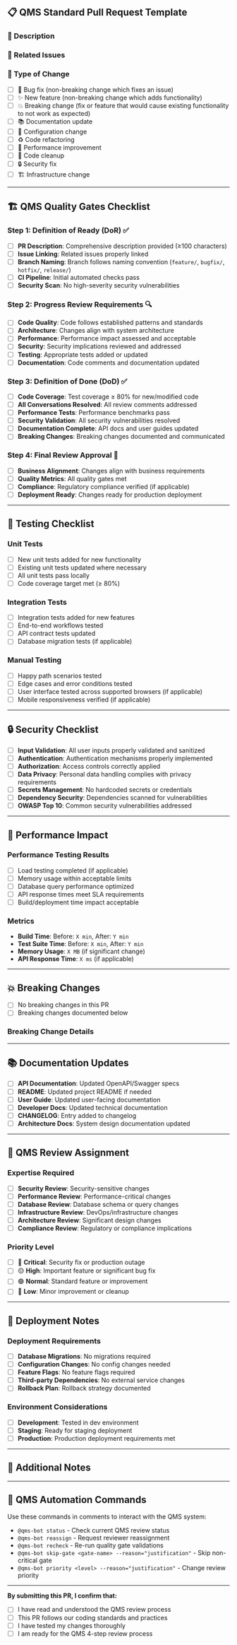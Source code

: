 ## 📋 QMS Standard Pull Request Template

<!-- 
This template guides you through creating a QMS-compliant PR.
The QMS system will automatically validate these requirements.
Delete sections that don't apply to your change.
-->

### 🎯 Description
<!-- Provide a clear and concise description of what this PR does -->


### 🔗 Related Issues
<!-- Link to related issues using one of these formats:
- Fixes #123
- Closes #456
- Resolves #789
- Related to #101
-->


### 🧪 Type of Change
<!-- Check all that apply -->
- [ ] 🐞 Bug fix (non-breaking change which fixes an issue)
- [ ] ✨ New feature (non-breaking change which adds functionality)  
- [ ] 💥 Breaking change (fix or feature that would cause existing functionality to not work as expected)
- [ ] 📚 Documentation update
- [ ] 🔧 Configuration change
- [ ] ♻️ Code refactoring
- [ ] 🚀 Performance improvement
- [ ] 🧹 Code cleanup
- [ ] 🔒 Security fix
- [ ] 🏗️ Infrastructure change

---

## 🏗️ QMS Quality Gates Checklist

### Step 1: Definition of Ready (DoR) ✅
<!-- These will be automatically validated by QMS DoR Validator -->
- [ ] **PR Description**: Comprehensive description provided (≥100 characters)
- [ ] **Issue Linking**: Related issues properly linked
- [ ] **Branch Naming**: Branch follows naming convention (`feature/`, `bugfix/`, `hotfix/`, `release/`)
- [ ] **CI Pipeline**: Initial automated checks pass
- [ ] **Security Scan**: No high-severity security vulnerabilities

### Step 2: Progress Review Requirements 🔍
<!-- Requirements for code review phase -->
- [ ] **Code Quality**: Code follows established patterns and standards
- [ ] **Architecture**: Changes align with system architecture
- [ ] **Performance**: Performance impact assessed and acceptable
- [ ] **Security**: Security implications reviewed and addressed
- [ ] **Testing**: Appropriate tests added or updated
- [ ] **Documentation**: Code comments and documentation updated

### Step 3: Definition of Done (DoD) ✅
<!-- These will be automatically validated by QMS DoD Validator -->
- [ ] **Code Coverage**: Test coverage ≥ 80% for new/modified code
- [ ] **All Conversations Resolved**: All review comments addressed
- [ ] **Performance Tests**: Performance benchmarks pass
- [ ] **Security Validation**: All security vulnerabilities resolved
- [ ] **Documentation Complete**: API docs and user guides updated
- [ ] **Breaking Changes**: Breaking changes documented and communicated

### Step 4: Final Review Approval 🚀
<!-- Final executive approval requirements -->
- [ ] **Business Alignment**: Changes align with business requirements
- [ ] **Quality Metrics**: All quality gates met
- [ ] **Compliance**: Regulatory compliance verified (if applicable)
- [ ] **Deployment Ready**: Changes ready for production deployment

---

## 🧪 Testing Checklist

### Unit Tests
- [ ] New unit tests added for new functionality
- [ ] Existing unit tests updated where necessary
- [ ] All unit tests pass locally
- [ ] Code coverage target met (≥ 80%)

### Integration Tests  
- [ ] Integration tests added for new features
- [ ] End-to-end workflows tested
- [ ] API contract tests updated
- [ ] Database migration tests (if applicable)

### Manual Testing
- [ ] Happy path scenarios tested
- [ ] Edge cases and error conditions tested
- [ ] User interface tested across supported browsers (if applicable)
- [ ] Mobile responsiveness verified (if applicable)

---

## 🔒 Security Checklist
<!-- Security considerations and validations -->
- [ ] **Input Validation**: All user inputs properly validated and sanitized
- [ ] **Authentication**: Authentication mechanisms properly implemented
- [ ] **Authorization**: Access controls correctly applied
- [ ] **Data Privacy**: Personal data handling complies with privacy requirements
- [ ] **Secrets Management**: No hardcoded secrets or credentials
- [ ] **Dependency Security**: Dependencies scanned for vulnerabilities
- [ ] **OWASP Top 10**: Common security vulnerabilities addressed

---

## 🚀 Performance Impact
<!-- Describe the performance implications of your changes -->

### Performance Testing Results
- [ ] Load testing completed (if applicable)
- [ ] Memory usage within acceptable limits
- [ ] Database query performance optimized
- [ ] API response times meet SLA requirements
- [ ] Build/deployment time impact acceptable

### Metrics
<!-- Provide relevant metrics -->
- **Build Time**: Before: `X min`, After: `Y min`
- **Test Suite Time**: Before: `X min`, After: `Y min`
- **Memory Usage**: `X MB` (if significant change)
- **API Response Time**: `X ms` (if applicable)

---

## 💥 Breaking Changes
<!-- List any breaking changes and migration guidance -->
- [ ] No breaking changes in this PR
- [ ] Breaking changes documented below

### Breaking Change Details
<!-- If you checked breaking changes above, provide details -->
<!--
Example:
- **API Endpoint Changed**: `/api/v1/users` → `/api/v2/users`
- **Migration Guide**: [Link to migration documentation]
- **Backward Compatibility**: Supported until version X.Y
-->

---

## 📚 Documentation Updates
<!-- Documentation changes included in this PR -->
- [ ] **API Documentation**: Updated OpenAPI/Swagger specs
- [ ] **README**: Updated project README if needed
- [ ] **User Guide**: Updated user-facing documentation
- [ ] **Developer Docs**: Updated technical documentation
- [ ] **CHANGELOG**: Entry added to changelog
- [ ] **Architecture Docs**: System design documentation updated

---

## 🎯 QMS Review Assignment
<!-- The QMS system will automatically assign reviewers based on these selections -->

### Expertise Required
<!-- Check areas that require specialized review -->
- [ ] **Security Review**: Security-sensitive changes
- [ ] **Performance Review**: Performance-critical changes  
- [ ] **Database Review**: Database schema or query changes
- [ ] **Infrastructure Review**: DevOps/infrastructure changes
- [ ] **Architecture Review**: Significant design changes
- [ ] **Compliance Review**: Regulatory or compliance implications

### Priority Level
<!-- Select appropriate priority -->
- [ ] 🔴 **Critical**: Security fix or production outage
- [ ] 🟡 **High**: Important feature or significant bug fix
- [ ] 🟢 **Normal**: Standard feature or improvement
- [ ] 🔵 **Low**: Minor improvement or cleanup

---

## 🚀 Deployment Notes
<!-- Information for deployment and release -->

### Deployment Requirements
- [ ] **Database Migrations**: No migrations required
- [ ] **Configuration Changes**: No config changes needed
- [ ] **Feature Flags**: No feature flags required
- [ ] **Third-party Dependencies**: No external service changes
- [ ] **Rollback Plan**: Rollback strategy documented

### Environment Considerations
- [ ] **Development**: Tested in dev environment
- [ ] **Staging**: Ready for staging deployment
- [ ] **Production**: Production deployment requirements met

---

## 📝 Additional Notes
<!-- Any additional context or notes for reviewers -->


---

## 🤖 QMS Automation Commands
<!-- Commands for QMS system interaction -->

Use these commands in comments to interact with the QMS system:

- `@qms-bot status` - Check current QMS review status
- `@qms-bot reassign` - Request reviewer reassignment
- `@qms-bot recheck` - Re-run quality gate validations  
- `@qms-bot skip-gate <gate-name> --reason="justification"` - Skip non-critical gate
- `@qms-bot priority <level> --reason="justification"` - Change review priority

---

**By submitting this PR, I confirm that:**
- [ ] I have read and understood the QMS review process
- [ ] This PR follows our coding standards and practices
- [ ] I have tested my changes thoroughly
- [ ] I am ready for the QMS 4-step review process